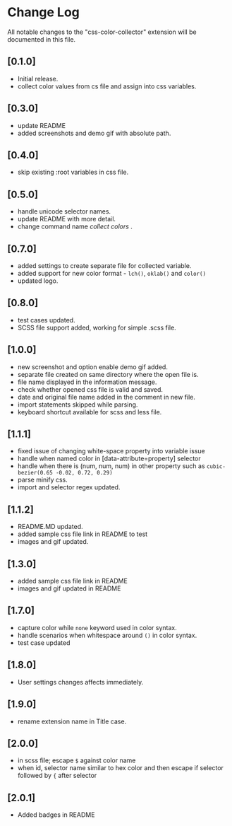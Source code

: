 # Change Log

All notable changes to the "css-color-collector" extension will be documented in this file.

## [0.1.0]

- Initial release.
- collect color values from cs file and assign into css variables.

## [0.3.0]

- update README
- added screenshots and demo gif with absolute path.

## [0.4.0]

- skip existing :root variables in css file.

## [0.5.0]

- handle unicode selector names.
- update README with more detail.
- change command name _collect colors_ .

## [0.7.0]

- added settings to create separate file for collected variable.
- added support for new color format - `lch()`, `oklab()` and `color()`
- updated logo.

## [0.8.0]

- test cases updated.
- SCSS file support added, working for simple .scss file.

## [1.0.0]

- new screenshot and option enable demo gif added.
- separate file created on same directory where the open file is.
- file name displayed in the information message.
- check whether opened css file is valid and saved.
- date and original file name added in the comment in new file.
- import statements skipped while parsing.
- keyboard shortcut available for scss and less file.

## [1.1.1]

- fixed issue of changing white-space property into variable issue
- handle when named color in [data-attribute=property] selector
- handle when there is (num, num, num) in other property such as `cubic-bezier(0.65 -0.02, 0.72, 0.29)`
- parse minify css.
- import and selector regex updated.

## [1.1.2]

- README.MD updated.
- added sample css file link in README to test
- images and gif updated.

## [1.3.0]

- added sample css file link in README
- images and gif updated in README

## [1.7.0]

- capture color while `none` keyword used in color syntax.
- handle scenarios when whitespace around `()` in color syntax.
- test case updated

## [1.8.0]

- User settings changes affects immediately.

## [1.9.0]

- rename extension name in Title case.

## [2.0.0]

- in scss file; escape `$` against color name
- when id, selector name similar to hex color and then escape if selector followed by `{` after selector

## [2.0.1]

- Added badges in README
